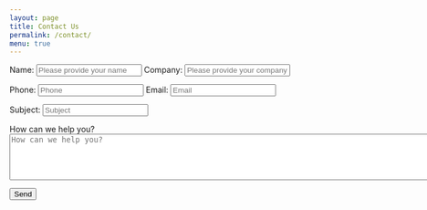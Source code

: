 ```yaml
---
layout: page
title: Contact Us
permalink: /contact/
menu: true
---
```

<form action="" name="contact" method="post" enctype="text/plain">
  <p>
    <label for="name">Name:</label>
    <input type="text" id="name" name="name"
      placeholder="Please provide your name">
    <label for="company">Company:</label>
    <input type="text" id="company" name="company"
      placeholder="Please provide your company">
  </p>
  <p>
    <label for="phone">Phone:</label>
    <input type="tel" id="phone" name="phone"
      placeholder="Phone">
    <label for="email">Email:</label>
    <input type="email" id="email" name="email" required
      placeholder="Email">
  </p>
  <p>
    <label for="subject">Subject:</label>
    <input type="text" id="subject" name="subject" required
      placeholder="Subject">
  </p>
  <label for="message">How can we help you?</label><br>
  <textarea id="message" name="message" rows="5" cols="92" required
    placeholder="How can we help you?"></textarea>
  <p>
    <input type="submit" value="Send">
  </p>
</form>
